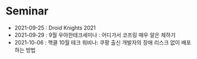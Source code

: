 # Seminar

- 2021-09-25 : Droid Knights 2021
- 2021-09-29 : 9월 우아한테크세미나 : 어디가서 코프링 매우 알은 체하기
- 2021-10-06 : 핵클 10월 테크 워비나: 쿠팡 출신 개발자의 장애 리스크 없이 배포하는 방법